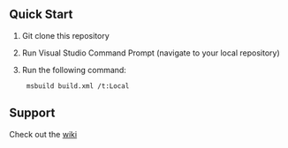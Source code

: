 Quick Start
-----------
1. Git clone this repository
2. Run Visual Studio Command Prompt (navigate to your local repository)
3. Run the following command:

		msbuild build.xml /t:Local

Support
-------
Check out the [wiki](https://github.com/paulmarshall/pipeline/wiki)

